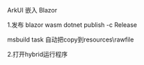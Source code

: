 ArkUI 嵌入 Blazor 

1.发布 blazor wasm
dotnet publish -c Release

msbuild task 自动把copy到resources\rawfile

2.打开hybrid运行程序 
